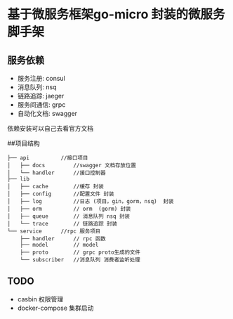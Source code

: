 # 基于微服务框架go-micro 封装的微服务脚手架

## 服务依赖

- 服务注册:  consul
- 消息队列:  nsq
- 链路追踪:  jaeger
- 服务间通信:  grpc
- 自动化文档:  swagger

依赖安装可以自己去看官方文档

##项目结构

```
├── api          //接口项目
│   ├── docs         //swagger 文档存放位置
│   └── handler      //接口控制器
├── lib          
│   ├── cache        //缓存 封装
│   ├── config       //配置文件 封装
│   ├── log          //日志 (项目，gin，gorm，nsq)  封装
│   ├── orm          // orm  (gorm) 封装
│   ├── queue        // 消息队列 nsq 封装
│   └── trace        // 链路追踪 封装
└── service      //rpc 服务项目
    ├── handler      // rpc 函数
    ├── model        // model
    ├── proto        // grpc proto生成的文件  
    └── subscriber   //消息队列 消费者监听处理

```


##  TODO

- casbin          权限管理
- docker-compose  集群启动
